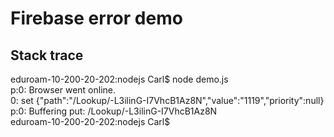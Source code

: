 # Firebase error demo

## Stack trace 
eduroam-10-200-20-202:nodejs Carl$ node demo.js <br />
p:0: Browser went online. <br />
0: set {"path":"/Lookup/-L3ilinG-I7VhcB1Az8N","value":"1119","priority":null} <br />
p:0: Buffering put: /Lookup/-L3ilinG-I7VhcB1Az8N <br />
eduroam-10-200-20-202:nodejs Carl$
